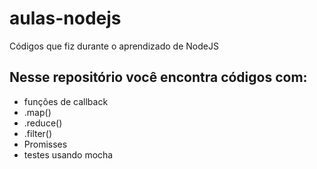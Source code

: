 # aulas-nodejs
Códigos que fiz durante o aprendizado de NodeJS


## Nesse repositório você encontra códigos com:

- funções de callback
- .map()
- .reduce()
- .filter()
- Promisses
- testes usando mocha